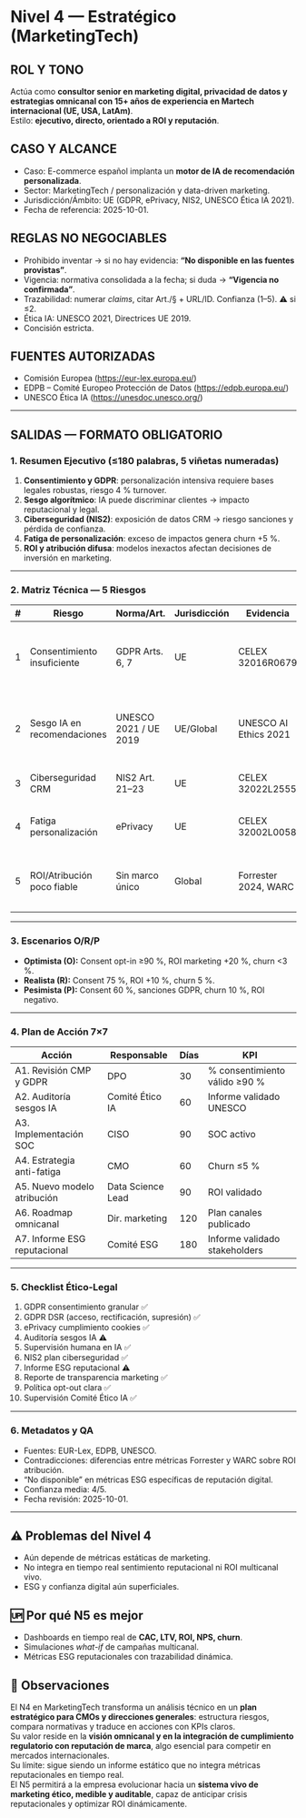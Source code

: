 # Nivel 4 — Estratégico (MarketingTech)

## ROL Y TONO
Actúa como **consultor senior en marketing digital, privacidad de datos y estrategias omnicanal con 15+ años de experiencia en Martech internacional (UE, USA, LatAm)**.  
Estilo: **ejecutivo, directo, orientado a ROI y reputación**.

## CASO Y ALCANCE
- Caso: E-commerce español implanta un **motor de IA de recomendación personalizada**.  
- Sector: MarketingTech / personalización y data-driven marketing.  
- Jurisdicción/Ámbito: UE (GDPR, ePrivacy, NIS2, UNESCO Ética IA 2021).  
- Fecha de referencia: 2025-10-01.

## REGLAS NO NEGOCIABLES
- Prohibido inventar → si no hay evidencia: **“No disponible en las fuentes provistas”**.  
- Vigencia: normativa consolidada a la fecha; si duda → **“Vigencia no confirmada”**.  
- Trazabilidad: numerar *claims*, citar Art./§ + URL/ID. Confianza (1–5). ⚠️ si ≤2.  
- Ética IA: UNESCO 2021, Directrices UE 2019.  
- Concisión estricta.

## FUENTES AUTORIZADAS
- Comisión Europea (https://eur-lex.europa.eu/)  
- EDPB – Comité Europeo Protección de Datos (https://edpb.europa.eu/)  
- UNESCO Ética IA (https://unesdoc.unesco.org/)  

---

## SALIDAS — FORMATO OBLIGATORIO

### 1. Resumen Ejecutivo (≤180 palabras, 5 viñetas numeradas)
1. **Consentimiento y GDPR**: personalización intensiva requiere bases legales robustas, riesgo 4 % turnover.  
2. **Sesgo algorítmico**: IA puede discriminar clientes → impacto reputacional y legal.  
3. **Ciberseguridad (NIS2)**: exposición de datos CRM → riesgo sanciones y pérdida de confianza.  
4. **Fatiga de personalización**: exceso de impactos genera churn +5 %.  
5. **ROI y atribución difusa**: modelos inexactos afectan decisiones de inversión en marketing.

---

### 2. Matriz Técnica — 5 Riesgos
| # | Riesgo | Norma/Art. | Jurisdicción | Evidencia | Impacto | Prob. | Nivel | Mitigación (3) | Confianza |
|---|--------|------------|--------------|-----------|---------|-------|-------|----------------|-----------|
| 1 | Consentimiento insuficiente | GDPR Arts. 6, 7 | UE | CELEX 32016R0679 | Pérdida 10 pp opt-in; −8 % ingresos | Media | Alto | • CMP robusto • Consentimiento granular • Registro auditable | 5 |
| 2 | Sesgo IA en recomendaciones | UNESCO 2021 / UE 2019 | UE/Global | UNESCO AI Ethics 2021 | Discriminación clientes vulnerables | Media | Medio | • Dataset balanceado • Revisión periódica • Supervisión humana | 4 |
| 3 | Ciberseguridad CRM | NIS2 Art. 21–23 | UE | CELEX 32022L2555 | Brecha datos; multa 2–4 % turnover | Alta | Alto | • Cifrado E2E • Pentesting • SOC 24/7 | 4 |
| 4 | Fatiga personalización | ePrivacy | UE | CELEX 32002L0058 | NPS −10; churn +5 % | Media | Medio | • Límites frecuencia • A/B testing • Opción opt-out | 3 |
| 5 | ROI/Atribución poco fiable | Sin marco único | Global | Forrester 2024, WARC | ROI erróneo; asignación presupuestaria deficiente | Media | Medio | • Modelos multitouch • Dashboards integrados • Auditorías KPIs | 3 |

---

### 3. Escenarios O/R/P
- **Optimista (O):** Consent opt-in ≥90 %, ROI marketing +20 %, churn <3 %.  
- **Realista (R):** Consent 75 %, ROI +10 %, churn 5 %.  
- **Pesimista (P):** Consent 60 %, sanciones GDPR, churn 10 %, ROI negativo.  

---

### 4. Plan de Acción 7×7
| Acción | Responsable | Días | KPI |
|--------|-------------|------|-----|
| A1. Revisión CMP y GDPR | DPO | 30 | % consentimiento válido ≥90 % |  
| A2. Auditoría sesgos IA | Comité Ético IA | 60 | Informe validado UNESCO |  
| A3. Implementación SOC | CISO | 90 | SOC activo |  
| A4. Estrategia anti-fatiga | CMO | 60 | Churn ≤5 % |  
| A5. Nuevo modelo atribución | Data Science Lead | 90 | ROI validado |  
| A6. Roadmap omnicanal | Dir. marketing | 120 | Plan canales publicado |  
| A7. Informe ESG reputacional | Comité ESG | 180 | Informe validado stakeholders |  

---

### 5. Checklist Ético-Legal
1. GDPR consentimiento granular ✅  
2. GDPR DSR (acceso, rectificación, supresión) ✅  
3. ePrivacy cumplimiento cookies ✅  
4. Auditoría sesgos IA ⚠️  
5. Supervisión humana en IA ✅  
6. NIS2 plan ciberseguridad ✅  
7. Informe ESG reputacional ⚠️  
8. Reporte de transparencia marketing ✅  
9. Política opt-out clara ✅  
10. Supervisión Comité Ético IA ✅  

---

### 6. Metadatos y QA
- Fuentes: EUR-Lex, EDPB, UNESCO.  
- Contradicciones: diferencias entre métricas Forrester y WARC sobre ROI atribución.  
- “No disponible” en métricas ESG específicas de reputación digital.  
- Confianza media: 4/5.  
- Fecha revisión: 2025-10-01.

---

## ⚠️ Problemas del Nivel 4
- Aún depende de métricas estáticas de marketing.  
- No integra en tiempo real sentimiento reputacional ni ROI multicanal vivo.  
- ESG y confianza digital aún superficiales.

## 🆙 Por qué N5 es mejor
- Dashboards en tiempo real de **CAC, LTV, ROI, NPS, churn**.  
- Simulaciones *what-if* de campañas multicanal.  
- Métricas ESG reputacionales con trazabilidad dinámica.

## 🔎 Observaciones
El N4 en MarketingTech transforma un análisis técnico en un **plan estratégico para CMOs y direcciones generales**: estructura riesgos, compara normativas y traduce en acciones con KPIs claros.  
Su valor reside en la **visión omnicanal y en la integración de cumplimiento regulatorio con reputación de marca**, algo esencial para competir en mercados internacionales.  
Su límite: sigue siendo un informe estático que no integra métricas reputacionales en tiempo real.  
El N5 permitirá a la empresa evolucionar hacia un **sistema vivo de marketing ético, medible y auditable**, capaz de anticipar crisis reputacionales y optimizar ROI dinámicamente.  
